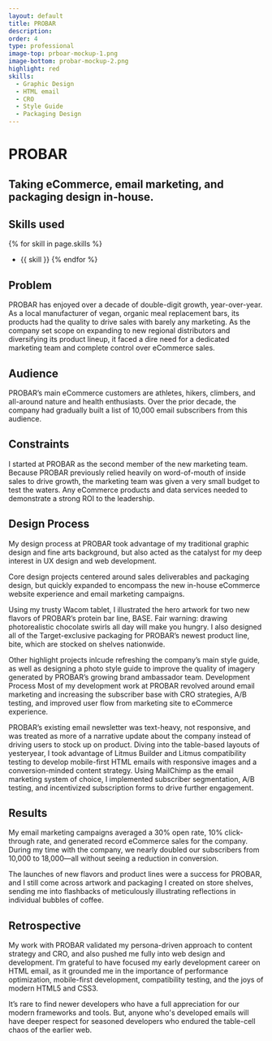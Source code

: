```yaml
---
layout: default
title: PROBAR
description:
order: 4
type: professional
image-top: prboar-mockup-1.png
image-bottom: probar-mockup-2.png
highlight: red
skills:
  - Graphic Design
  - HTML email
  - CRO
  - Style Guide
  - Packaging Design
---
```


# PROBAR

## Taking eCommerce, email marketing, and packaging design in-house.

## Skills used
{% for skill in page.skills %}
  - {{ skill }}
{% endfor %}

## Problem
PROBAR has enjoyed over a decade of double-digit growth, year-over-year. As a local manufacturer of vegan, organic meal replacement bars, its products had the quality to drive sales with barely any marketing. As the company set scope on expanding to new regional distributors and diversifying its product lineup, it faced a dire need for a dedicated marketing team and complete control over eCommerce sales.

## Audience
PROBAR’s main eCommerce customers are athletes, hikers, climbers, and all-around nature and health enthusiasts. Over the prior decade, the company had gradually built a list of 10,000 email subscribers from this audience.

## Constraints
I started at PROBAR as the second member of the new marketing team. Because PROBAR previously relied heavily on word-of-mouth of inside sales to drive growth, the marketing team was given a very small budget to test the waters. Any eCommerce products and data services needed to demonstrate a strong ROI to the leadership.

## Design Process
My design process at PROBAR took advantage of my traditional graphic design and fine arts background, but also acted as the catalyst for my deep interest in UX design and web development.

Core design projects centered around sales deliverables and packaging design, but quickly expanded to encompass the new in-house eCommerce website experience and email marketing campaigns.

Using my trusty Wacom tablet, I illustrated the hero artwork for two new flavors of PROBAR’s protein bar line, BASE. Fair warning: drawing photorealistic chocolate swirls all day will make you hungry. I also designed all of the Target-exclusive packaging for PROBAR’s newest product line, bite, which are stocked on shelves nationwide.

Other highlight projects inlcude refreshing the company’s main style guide, as well as designing a photo style guide to improve the quality of imagery generated by PROBAR’s growing brand ambassador team.
Development Process
Most of my development work at PROBAR revolved around email marketing and increasing the subscriber base with CRO strategies, A/B testing, and improved user flow from marketing site to eCommerce experience.

PROBAR’s existing email newsletter was text-heavy, not responsive, and was treated as more of a narrative update about the company instead of driving users to stock up on product. Diving into the table-based layouts of yesteryear, I took advantage of Litmus Builder and Litmus compatibility testing to develop mobile-first HTML emails with responsive images and a conversion-minded content strategy. Using MailChimp as the email marketing system of choice, I implemented subscriber segmentation, A/B testing, and incentivized subscription forms to drive further engagement.

## Results
My email marketing campaigns averaged a 30% open rate, 10% click-through rate, and generated record eCommerce sales for the company. During my time with the company, we nearly doubled our subscribers from 10,000 to 18,000—all without seeing a reduction in conversion.

The launches of new flavors and product lines were a success for PROBAR, and I still come across artwork and packaging I created on store shelves, sending me into flashbacks of meticulously illustrating reflections in individual bubbles of coffee.

## Retrospective
My work with PROBAR validated my persona-driven approach to content strategy and CRO, and also pushed me fully into web design and development. I’m grateful to have focused my early development career on HTML email, as it grounded me in the importance of performance optimization, mobile-first development, compatibility testing, and the joys of modern HTML5 and CSS3.

It’s rare to find newer developers who have a full appreciation for our modern frameworks and tools. But, anyone who's developed emails will have deeper respect for seasoned developers who endured the table-cell chaos of the earlier web.
